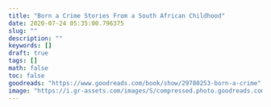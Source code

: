 ```yaml
---
title: "Born a Crime Stories From a South African Childhood"
date: 2020-07-24 05:35:00.796375
slug: ""
description: ""
keywords: []
draft: true
tags: []
math: false
toc: false
goodreads: "https://www.goodreads.com/book/show/29780253-born-a-crime"
image: "https://i.gr-assets.com/images/S/compressed.photo.goodreads.com/books/1473867911l/29780253._SX98_.jpg"
---
```

